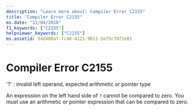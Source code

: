 ```yaml
---
description: "Learn more about: Compiler Error C2155"
title: "Compiler Error C2155"
ms.date: "11/04/2016"
f1_keywords: ["C2155"]
helpviewer_keywords: ["C2155"]
ms.assetid: 54d408af-fc48-4121-9011-5e75c7072e01
---
```

# Compiler Error C2155

'?' : invalid left operand, expected arithmetic or pointer type

An expression on the left hand side of `?` cannot be compared to zero. You must use an arithmetic or pointer expression that can be compared to zero.
